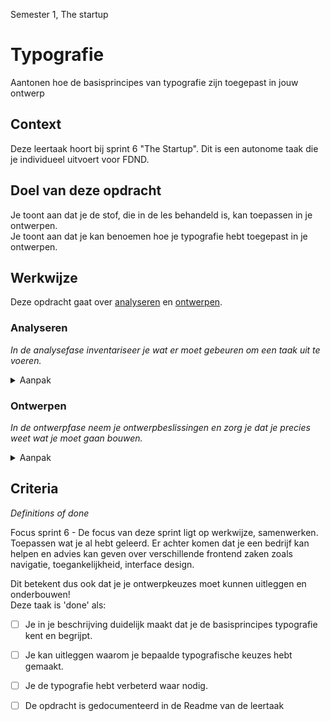 

Semester 1, The startup

# Typografie

Aantonen hoe de basisprincipes van typografie zijn toegepast in jouw ontwerp

## Context


Deze leertaak hoort bij sprint 6 "The Startup". Dit is een autonome taak die je individueel uitvoert voor FDND.


## Doel van deze opdracht

Je toont aan dat je de stof, die in de les behandeld is, kan toepassen in je ontwerpen.  
Je toont aan dat je kan benoemen hoe je typografie hebt toegepast in je ontwerpen.


## Werkwijze


Deze opdracht gaat over [analyseren](#analyseren) en [ontwerpen](#ontwerpen).

### Analyseren
*In de analysefase inventariseer je wat er moet gebeuren om een taak uit te voeren.*

<details>
<summary>Aanpak</summary>

1. Bekijk de ontwerpen die je deze sprint gemaakt hebt.
2. Maak screenshots en plaats dezen in de Readme.
3. Beschrijf in de Readme welke typografische keuzes je gemaakt hebt, denk aan:  
  
-Keuze van lettertype.  
  
-Hierarchie.  
  
-Witruimte.  
  
-Uitlijning.  
  
-Leesregellengte.  
  
-Interlinie/line height/leading.  
  
-Kerning en tracking. 

#### Materiaal analysefase

- [Beginning Graphic Design: Typography](https://www.youtube.com/watch?v=sByzHoiYFX0)
- [Typography primer van Adobe](http://wwwimages.adobe.com/content/dam/acom/en/products/type/pdfs/adobe-type-primer.pdf)
- [Achtergrond informatie over typografie](https://www.letterfontein.nl/classificatie.html)

</details>

### Ontwerpen
*In de ontwerpfase neem je ontwerpbeslissingen en zorg je dat je precies weet wat je moet gaan bouwen.*

<details>
<summary>Aanpak</summary>

1. Als je, aan de hand van jouw eigen analyse, ruimte ziet voor verbetering, maak dan een nieuw ontwerp en plaats ook daar een screenshot van in de Readme.
2. Beschrijf wat je anders hebt gedaan en waarom.


#### Materiaal ontwerpfase

- [Beginning Graphic Design: Typography](https://www.youtube.com/watch?v=sByzHoiYFX0)
- [Typography primer van Adobe](http://wwwimages.adobe.com/content/dam/acom/en/products/type/pdfs/adobe-type-primer.pdf)
- [Achtergrond informatie over typografie](https://www.letterfontein.nl/classificatie.html)

</details>


## Criteria
*Definitions of done*

Focus sprint 6 - De focus van deze sprint ligt op werkwijze, samenwerken. Toepassen wat je al hebt geleerd. Er achter komen dat je een bedrijf kan helpen en advies kan geven over verschillende frontend zaken zoals navigatie, toegankelijkheid, interface design.

Dit betekent dus ook dat je je ontwerpkeuzes moet kunnen uitleggen en onderbouwen!  
Deze taak is 'done' als:

- [ ] Je in je beschrijving duidelijk maakt dat je de basisprincipes typografie kent en begrijpt.
- [ ] Je kan uitleggen waarom je bepaalde typografische keuzes hebt gemaakt.
- [ ] Je de typografie hebt verbeterd waar nodig.
- [ ] De opdracht is gedocumenteerd in de Readme van de leertaak


